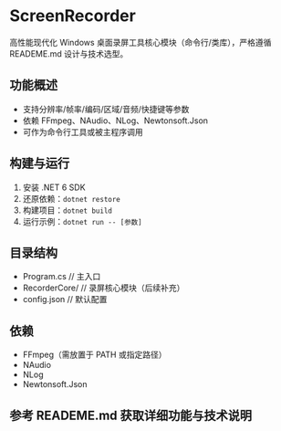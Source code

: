 # ScreenRecorder

高性能现代化 Windows 桌面录屏工具核心模块（命令行/类库），严格遵循 READEME.md 设计与技术选型。

## 功能概述
- 支持分辨率/帧率/编码/区域/音频/快捷键等参数
- 依赖 FFmpeg、NAudio、NLog、Newtonsoft.Json
- 可作为命令行工具或被主程序调用

## 构建与运行
1. 安装 .NET 6 SDK
2. 还原依赖：`dotnet restore`
3. 构建项目：`dotnet build`
4. 运行示例：`dotnet run -- [参数]`

## 目录结构
- Program.cs         // 主入口
- RecorderCore/      // 录屏核心模块（后续补充）
- config.json        // 默认配置

## 依赖
- FFmpeg（需放置于 PATH 或指定路径）
- NAudio
- NLog
- Newtonsoft.Json

## 参考 READEME.md 获取详细功能与技术说明 